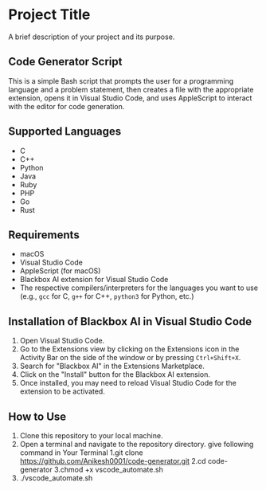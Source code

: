 # Project Title

A brief description of your project and its purpose.

## Code Generator Script

This is a simple Bash script that prompts the user for a programming language and a problem statement, then creates a file with the appropriate extension, opens it in Visual Studio Code, and uses AppleScript to interact with the editor for code generation.


## Supported Languages

- C
- C++
- Python
- Java
- Ruby
- PHP
- Go
- Rust

## Requirements

- macOS
- Visual Studio Code
- AppleScript (for macOS)
- Blackbox AI extension for Visual Studio Code
- The respective compilers/interpreters for the languages you want to use (e.g., `gcc` for C, `g++` for C++, `python3` for Python, etc.)

## Installation of Blackbox AI in Visual Studio Code

1. Open Visual Studio Code.
2. Go to the Extensions view by clicking on the Extensions icon in the Activity Bar on the side of the window or by pressing `Ctrl+Shift+X`.
3. Search for "Blackbox AI" in the Extensions Marketplace.
4. Click on the "Install" button for the Blackbox AI extension.
5. Once installed, you may need to reload Visual Studio Code for the extension to be activated.

## How to Use

1. Clone this repository to your local machine.
2. Open a terminal and navigate to the repository directory.
   give following command in Your Terminal
1.git clone https://github.com/Anikesh0001/code-generator.git
2.cd code-generator
3.chmod +x vscode_automate.sh
4. ./vscode_automate.sh

